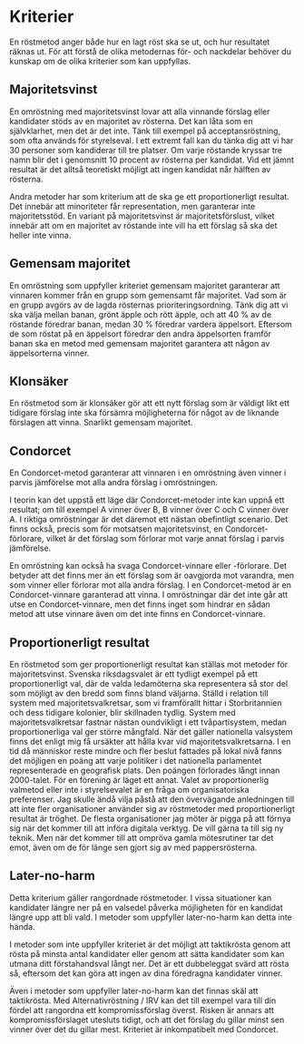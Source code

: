 # Kriterier

En röstmetod anger både hur en lagt röst ska se ut, och hur resultatet räknas ut. För att förstå de olika metodernas för- och nackdelar behöver du kunskap om de olika kriterier som kan uppfyllas.

## Majoritetsvinst

En omröstning med majoritetsvinst lovar att alla vinnande förslag eller kandidater stöds av en majoritet av rösterna. Det kan låta som en självklarhet, men det är det inte. Tänk till exempel på acceptansröstning, som ofta används för styrelseval. I ett extremt fall kan du tänka dig att vi har 30 personer som kandiderar till tre platser. Om varje röstande kryssar tre namn blir det i genomsnitt 10 procent av rösterna per kandidat. Vid ett jämnt resultat är det alltså teoretiskt möjligt att ingen kandidat når hälften av rösterna.

Andra metoder har som kriterium att de ska ge ett proportionerligt resultat. Det innebär att minoriteter får representation, men garanterar inte majoritetsstöd.
En variant på majoritetsvinst är majoritetsförslust, vilket innebär att om en majoritet av röstande inte vill ha ett förslag så ska det heller inte vinna.

## Gemensam majoritet

En omröstning som uppfyller kriteriet gemensam majoritet garanterar att vinnaren kommer från en grupp som gemensamt får majoritet. Vad som är en grupp avgörs av de lagda rösternas prioriteringsordning. Tänk dig att vi ska välja mellan banan, grönt äpple och rött äpple, och att 40 % av de röstande föredrar banan, medan 30 % föredrar vardera äppelsort. Eftersom de som röstat på en äppelsort föredrar den andra äppelsorten framför banan ska en metod med gemensam majoritet garantera att någon av äppelsorterna vinner.

## Klonsäker

En röstmetod som är klonsäker gör att ett nytt förslag som är väldigt likt ett tidigare förslag inte ska försämra möjligheterna för något av de liknande förslagen att vinna. Snarlikt gemensam majoritet.

## Condorcet

En Condorcet-metod garanterar att vinnaren i en omröstning även vinner i parvis jämförelse mot alla andra förslag i omröstningen.

I teorin kan det uppstå ett läge där Condorcet-metoder inte kan uppnå ett resultat; om till exempel A vinner över B, B vinner över C och C vinner över A. I riktiga omröstningar är det däremot ett nästan obefintligt scenario.
Det finns också, precis som för motsatsen majoritetsvinst, en Condorcet-förlorare, vilket är det förslag som förlorar mot varje annat förslag i parvis jämförelse.

En omröstning kan också ha svaga Condorcet-vinnare eller -förlorare. Det betyder att det finns mer än ett förslag som är oavgjorda mot varandra, men som vinner eller förlorar mot alla andra förslag.
I en Condorcet-metod är en Condorcet-vinnare garanterad att vinna. I omröstningar där det inte går att utse en Condorcet-vinnare, men det finns inget som hindrar en sådan metod att utse vinnare även om det inte finns en Condorcet-vinnare.

## Proportionerligt resultat

En röstmetod som ger proportionerligt resultat kan ställas mot metoder för majoritetsvinst. Svenska riksdagsvalet är ett tydligt exempel på ett proportionerligt val, där de valda ledamöterna ska representera så stor del som möjligt av den bredd som finns bland väljarna. Ställd i relation till system med majoritetsvalkretsar, som vi framförallt hittar i Storbritannien och dess tidigare kolonier, blir skillnaden tydlig. System med majoritetsvalkretsar fastnar nästan oundvikligt i ett tvåpartisystem, medan proportionerliga val ger större mångfald.
När det gäller nationella valsystem finns det enligt mig få ursäkter att hålla kvar vid majoritetsvalkretsarna. I en tid då människor reste mindre och fler beslut fattades på lokal nivå fanns det möjligen en poäng att varje politiker i det nationella parlamentet representerade en geografisk plats. Den poängen förlorades långt innan 2000-talet.
För en förening är läget ett annat. Valet av proportionerlig valmetod eller inte i styrelsevalet är en fråga om organisatoriska preferenser. Jag skulle ändå vilja påstå att den övervägande anledningen till att inte fler organisationer använder sig av röstmetoder med proportionerligt resultat är tröghet. De flesta organisationer jag möter är pigga på att förnya sig när det kommer till att införa digitala verktyg. De vill gärna ta till sig ny teknik. Men när det kommer till att ompröva gamla mötesrutiner tar det emot, även om de för länge sen gjort sig av med pappersrösterna.

## Later-no-harm

Detta kriterium gäller rangordnade röstmetoder. I vissa situationer kan kandidater längre ner på en valsedel påverka möjligheten för en kandidat längre upp att bli vald. I metoder som uppfyller later-no-harm kan detta inte hända.

I metoder som inte uppfyller kriteriet är det möjligt att taktikrösta genom att rösta på minsta antal kandidater eller genom att sätta kandidater som kan utmana ditt förstahandsval långt ner. Det är ett dubbeleggat svärd att rösta så, eftersom det kan göra att ingen av dina föredragna kandidater vinner.

Även i metoder som uppfyller later-no-harm kan det finnas skäl att taktikrösta. Med Alternativröstning / IRV kan det till exempel vara till din fördel att rangordna ett kompromissförslag överst. Risken är annars att kompromissförslaget utesluts tidigt, och att det förslag du gillar minst sen vinner över det du gillar mest.
Kriteriet är inkompatibelt med Condorcet.
